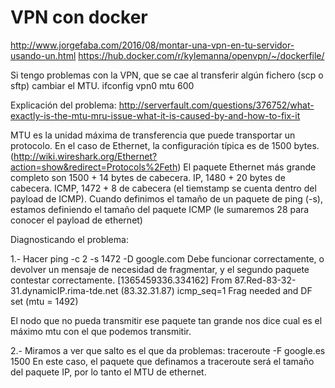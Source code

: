 # VPN con docker
http://www.jorgefaba.com/2016/08/montar-una-vpn-en-tu-servidor-usando-un.html
https://hub.docker.com/r/kylemanna/openvpn/~/dockerfile/




Si tengo problemas con la VPN, que se cae al transferir algún fichero (scp o sftp) cambiar el MTU.
ifconfig vpn0 mtu 600

Explicación del problema: http://serverfault.com/questions/376752/what-exactly-is-the-mtu-mru-issue-what-it-is-caused-by-and-how-to-fix-it

MTU es la unidad máxima de transferencia que puede transportar un protocolo.
En el caso de Ethernet, la configuración típica es de 1500 bytes. (http://wiki.wireshark.org/Ethernet?action=show&redirect=Protocols%2Feth)
El paquete Ethernet más grande completo son 1500 + 14 bytes de cabecera.
IP, 1480 + 20 bytes de cabecera.
ICMP, 1472 + 8 de cabecera (el tiemstamp se cuenta dentro del payload de ICMP).
Cuando definimos el tamaño de un paquete de ping (-s), estamos definiendo el tamaño del paquete ICMP (le sumaremos 28 para conocer el payload de ethernet)

Diagnosticando el problema:

1.- Hacer ping -c 2 -s 1472 -D google.com
Debe funcionar correctamente, o devolver un mensaje de necesidad de fragmentar, y el segundo paquete contestar correctamente.
[1365459336.334162] From 87.Red-83-32-31.dynamicIP.rima-tde.net (83.32.31.87) icmp_seq=1 Frag needed and DF set (mtu = 1492)

El nodo que no pueda transmitir ese paquete tan grande nos dice cual es el máximo mtu con el que podemos transmitir.

2.- Miramos a ver que salto es el que da problemas: traceroute -F google.es 1500
En este caso, el paquete que definamos a traceroute será el tamaño del paquete IP, por lo tanto el MTU de ethernet.

